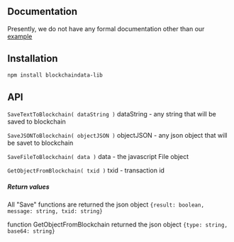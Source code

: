 ## Documentation

Presently, we do not have any formal documentation other than our [example](httphttps://github.com/3s3s/blockchaindata-lib/tree/master/test:// "example")

## Installation

``` bash
npm install blockchaindata-lib
```
## API

`SaveTextToBlockchain( dataString )`
dataString - any string that will be saved to blockchain

`SaveJSONToBlockchain( objectJSON )`
objectJSON - any json object that will be savet to blockchain

`SaveFileToBlockchain( data )`
data - the javascript File object 

`GetObjectFromBlockchain( txid )`
txid - transaction id


##### Return values
All "Save" functions are returned the json object 
`{result: boolean, message: string, txid: string}`

function GetObjectFromBlockchain returned the json object
`{type: string, base64: string}`
